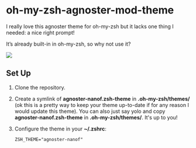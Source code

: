 oh-my-zsh-agnoster-mod-theme
============================

I really love this agnoster theme for oh-my-zsh but it lacks one thing I needed: a nice right prompt!

It’s already built-in in oh-my-zsh, so why not use it?

![](http://oi60.tinypic.com/dxlced.jpg)

Set Up
------

1. Clone the repository.

2. Create a symlink of **agnoster-nanof.zsh-theme** in **.oh-my-zsh/themes/** (ok this is a pretty way to keep your theme up-to-date if for any reason I would update this theme). You can also just say yolo and copy **agnoster-nanof.zsh-theme** in **.oh-my-zsh/themes/**. It's up to you!

3. Configure the theme in your **~/.zshrc**:

    ```
    ZSH_THEME="agnoster-nanof"
    ```